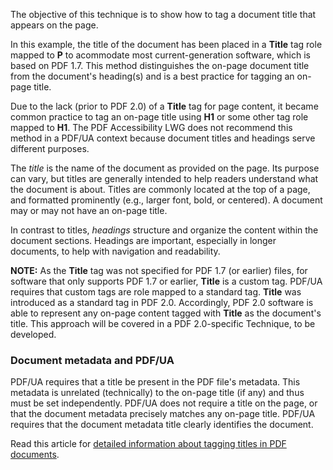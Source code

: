 The objective of this technique is to show how to tag a document title that appears on the page. 

In this example, the title of the document has been placed in a **Title** tag role mapped to **P** to acommodate most current-generation software, which is based on PDF 1.7. This method distinguishes the on-page document title from the document's heading(s) and is a best practice for tagging an on-page title. 

Due to the lack (prior to PDF 2.0) of a **Title** tag for page content, it became common practice to tag an on-page title using **H1** or some other tag role mapped to **H1**. The PDF Accessibility LWG does not recommend this method in a PDF/UA context because document titles and headings serve different purposes.

The _title_ is the name of the document as provided on the page. Its purpose can vary, but titles are generally intended to help readers understand what the document is about. Titles are commonly located at the top of a page, and formatted prominently (e.g., larger font, bold, or centered). A document may or may not have an on-page title.

In contrast to titles, _headings_ structure and organize the content within the document sections. Headings are important, especially in longer documents, to help with navigation and readability.

**NOTE:** As the **Title** tag was not specified for PDF 1.7 (or earlier) files, for software that only supports PDF 1.7 or earlier, **Title** is a custom tag. PDF/UA requires that custom tags are role mapped to a standard tag.
**Title** was introduced as a standard tag in PDF 2.0. Accordingly, PDF 2.0 software is able to represent any on-page content tagged with **Title** as the document's title. This approach will be covered in a PDF 2.0-specific Technique, to be developed.

### Document metadata and PDF/UA

PDF/UA requires that a title be present in the PDF file's metadata. This metadata is unrelated (technically) to the on-page title (if any) and thus must be set independently. PDF/UA does not require a title on the page, or that the document metadata precisely matches any on-page title. PDF/UA requires that the document metadata title clearly identifies the document.

Read this article for [detailed information about tagging titles in PDF documents](https://pdfa.org/how-to-tag-titles-in-pdf-documents/).
